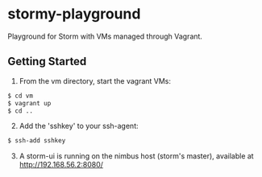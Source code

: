 # stormy-playground

Playground for Storm with VMs managed through Vagrant.

## Getting Started

1. From the vm directory, start the vagrant VMs:

```bash
$ cd vm
$ vagrant up
$ cd ..
```

2. Add the 'sshkey' to your ssh-agent:

```bash
$ ssh-add sshkey
```

3. A storm-ui is running on the nimbus host (storm's master), available at
   http://192.168.56.2:8080/
